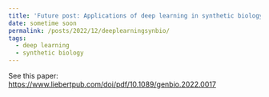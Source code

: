 ```yaml
---
title: 'Future post: Applications of deep learning in synthetic biology'
date: sometime soon
permalink: /posts/2022/12/deeplearningsynbio/
tags:
  - deep learning
  - synthetic biology
---
```

See this paper: https://www.liebertpub.com/doi/pdf/10.1089/genbio.2022.0017

<!---
This post will show up by default. To disable scheduling of future posts, edit `config.yml` and set `future: false`. 
-->